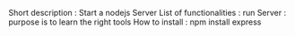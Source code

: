 Short description : Start a nodejs Server
List of functionalities : run Server : purpose is to learn the right tools
How to install : npm install express
